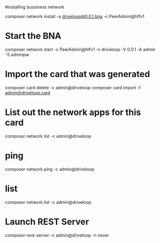 #installing bussiness network

composer network install -a driveloop@0.0.1.bna -c PeerAdmin@hlfv1

# Start the BNA
composer network start -c PeerAdmin@hlfv1 -n driveloop -V 0.0.1 -A admin -S adminpw

# Import the card that was generated
composer card delete -c admin@driveloop
composer card import -f admin@driveloop.card

# List out the network apps for this card
composer network list  -c admin@driveloop

# ping
composer network ping -c admin@driveloop

# list
composer network list -c admin@driveloop

# Launch REST Server
composer-rest-server -c admin@driveloop -n never